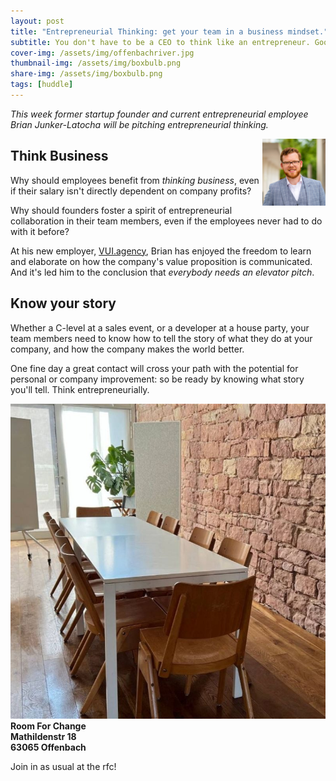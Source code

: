 ```yaml
---
layout: post
title: "Entrepreneurial Thinking: get your team in a business mindset."
subtitle: You don't have to be a CEO to think like an entrepreneur. Good teams are chock full of 'em.
cover-img: /assets/img/offenbachriver.jpg
thumbnail-img: /assets/img/boxbulb.png
share-img: /assets/img/boxbulb.png
tags: [huddle]
---
```


_This week former startup founder and current entrepreneurial employee Brian Junker-Latocha will be pitching entrepreneurial thinking._

<img src="/assets/img/brianSmall.jpg" width="20%" align="right">

## Think Business
Why should employees benefit from _thinking business_, even if their salary isn't directly dependent on company profits?

Why should founders foster a spirit of entrepreneurial collaboration in their team members, even if the employees never had to do with it before?

At his new employer, [VUI.agency](https://vui.agency), Brian has enjoyed the freedom to learn and elaborate on how the company's value proposition is communicated. And it's led him to the conclusion that _everybody needs an elevator pitch_.

## Know your story
Whether a C-level at a sales event, or a developer at a house party, your team members need to know how to tell the story of what they do at your company, and how the company makes the world better. 

One fine day a great contact will cross your path with the potential for personal or company improvement: so be ready by knowing what story you'll tell. Think entrepreneurially.

![](/assets/img/rfc.jpg)
__Room For Change__  
__Mathildenstr 18__  
__63065 Offenbach__  

Join in as usual at the rfc!

